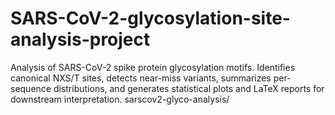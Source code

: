 # SARS-CoV-2-glycosylation-site-analysis-project
Analysis of SARS-CoV-2 spike protein glycosylation motifs. Identifies canonical NXS/T sites, detects near-miss variants, summarizes per-sequence distributions, and generates statistical plots and LaTeX reports for downstream interpretation.
sarscov2-glyco-analysis/
